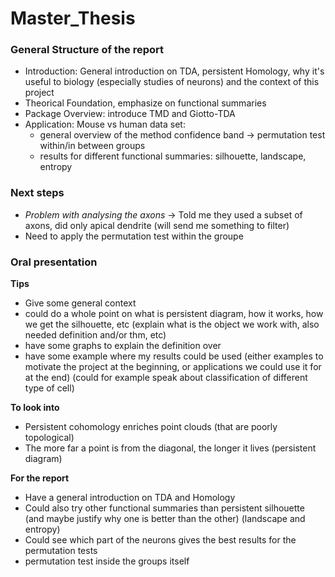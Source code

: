 # Master_Thesis

### General Structure of the report
- Introduction: General introduction on TDA, persistent Homology, why it's useful to biology (especially studies of neurons) and the context of this project
- Theorical Foundation, emphasize on functional summaries 
- Package Overview: introduce TMD and Giotto-TDA
- Application: Mouse vs human data set:
    - general overview of the method confidence band -> permutation test within/in between groups
    - results for different functional summaries: silhouette, landscape, entropy


### Next steps
- *Problem with analysing the axons* $\to$ Told me they used a subset of axons, did only apical dendrite (will send me something to filter)
- Need to apply the permutation test within the groupe

### Oral presentation

**Tips**

- Give some general context
- could do a whole point on what is persistent diagram, how it works, how we get the silhouette, etc (explain what is the object we work with, also needed definition and/or thm, etc)
- have some graphs to explain the definition over
- have some example where my results could be used (either examples to motivate the project at the beginning, or applications we could use it for at the end) (could for example speak about classification of different type of cell)


**To look into**
- Persistent cohomology enriches point clouds (that are poorly topological)
- The more far a point is from the diagonal, the longer it lives (persistent diagram)

**For the report**
- Have a general introduction on TDA and Homology
- Could also try other functional summaries than persistent silhouette (and maybe justify why one is better than the other) (landscape and entropy)
- Could see which part of the neurons gives the best results for the permutation tests
- permutation test inside the groups itself

